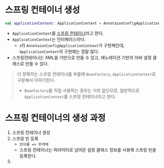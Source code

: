 # 스프링 컨테이너 생성

```kotlin
val applicationContext: ApplicationContext = AnnotaionConfigApplicationContext(AppConfig.class);
```
- `ApplicationContext`를 <u>스프링 컨테이너</u>라고 한다.
- `ApplicationContext`는 인터페이스이다.
	- cf) `AnnotaionConfigApplicationContext`가 구현체인데, `ApplicationContext`의 구현체는 정말 많다.
- 스프링컨테이너는 XML을 기반으로 만들 수 있고, 애노테이션 기반의 자바 설정 클래스로 만들 수 있다.

> 더 정확히는 스프링 컨테이너를 부를때 `BeanFactory`, `ApplicationContext`로 구분해서 이야기한다.
> - `BeanFactory`를 직접 사용하는 경우는 거의 없으므로, 일반적으로 `ApplicationContext`를 스프링 컨테이너라고 한다.

# 스프링 컨테이너의 생성 과정

1. 스프링 컨테이너 생성
2. 스프링 빈 등록
	- `빈이름 => 빈객체`
	- 스프링 컨테이너는 파라미터로 넘어온 설정 클래스 정보를 사용해 스프링 빈을 등록한다.
3.


